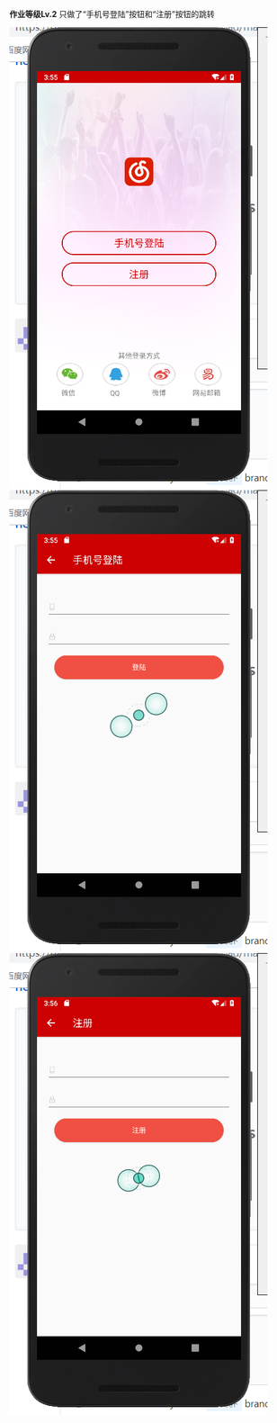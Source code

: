 **作业等级Lv.2**
只做了“手机号登陆”按钮和“注册”按钮的跳转




![主界面](https://github.com/kolicime/homework/blob/master/main.png)
![登陆界面](https://github.com/kolicime/homework/blob/master/login.png)
![注册界面](https://github.com/kolicime/homework/blob/master/register.png)
